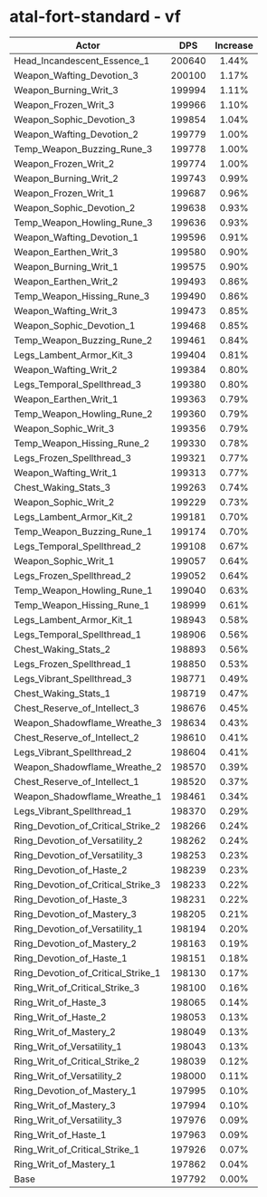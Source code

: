# atal-fort-standard - vf
| Actor | DPS | Increase |
|---|:---:|:---:|
|Head_Incandescent_Essence_1|200640|1.44%|
|Weapon_Wafting_Devotion_3|200100|1.17%|
|Weapon_Burning_Writ_3|199994|1.11%|
|Weapon_Frozen_Writ_3|199966|1.10%|
|Weapon_Sophic_Devotion_3|199854|1.04%|
|Weapon_Wafting_Devotion_2|199779|1.00%|
|Temp_Weapon_Buzzing_Rune_3|199778|1.00%|
|Weapon_Frozen_Writ_2|199774|1.00%|
|Weapon_Burning_Writ_2|199743|0.99%|
|Weapon_Frozen_Writ_1|199687|0.96%|
|Weapon_Sophic_Devotion_2|199638|0.93%|
|Temp_Weapon_Howling_Rune_3|199636|0.93%|
|Weapon_Wafting_Devotion_1|199596|0.91%|
|Weapon_Earthen_Writ_3|199580|0.90%|
|Weapon_Burning_Writ_1|199575|0.90%|
|Weapon_Earthen_Writ_2|199493|0.86%|
|Temp_Weapon_Hissing_Rune_3|199490|0.86%|
|Weapon_Wafting_Writ_3|199473|0.85%|
|Weapon_Sophic_Devotion_1|199468|0.85%|
|Temp_Weapon_Buzzing_Rune_2|199461|0.84%|
|Legs_Lambent_Armor_Kit_3|199404|0.81%|
|Weapon_Wafting_Writ_2|199384|0.80%|
|Legs_Temporal_Spellthread_3|199380|0.80%|
|Weapon_Earthen_Writ_1|199363|0.79%|
|Temp_Weapon_Howling_Rune_2|199360|0.79%|
|Weapon_Sophic_Writ_3|199356|0.79%|
|Temp_Weapon_Hissing_Rune_2|199330|0.78%|
|Legs_Frozen_Spellthread_3|199321|0.77%|
|Weapon_Wafting_Writ_1|199313|0.77%|
|Chest_Waking_Stats_3|199263|0.74%|
|Weapon_Sophic_Writ_2|199229|0.73%|
|Legs_Lambent_Armor_Kit_2|199181|0.70%|
|Temp_Weapon_Buzzing_Rune_1|199174|0.70%|
|Legs_Temporal_Spellthread_2|199108|0.67%|
|Weapon_Sophic_Writ_1|199057|0.64%|
|Legs_Frozen_Spellthread_2|199052|0.64%|
|Temp_Weapon_Howling_Rune_1|199040|0.63%|
|Temp_Weapon_Hissing_Rune_1|198999|0.61%|
|Legs_Lambent_Armor_Kit_1|198943|0.58%|
|Legs_Temporal_Spellthread_1|198906|0.56%|
|Chest_Waking_Stats_2|198893|0.56%|
|Legs_Frozen_Spellthread_1|198850|0.53%|
|Legs_Vibrant_Spellthread_3|198771|0.49%|
|Chest_Waking_Stats_1|198719|0.47%|
|Chest_Reserve_of_Intellect_3|198676|0.45%|
|Weapon_Shadowflame_Wreathe_3|198634|0.43%|
|Chest_Reserve_of_Intellect_2|198610|0.41%|
|Legs_Vibrant_Spellthread_2|198604|0.41%|
|Weapon_Shadowflame_Wreathe_2|198570|0.39%|
|Chest_Reserve_of_Intellect_1|198520|0.37%|
|Weapon_Shadowflame_Wreathe_1|198461|0.34%|
|Legs_Vibrant_Spellthread_1|198370|0.29%|
|Ring_Devotion_of_Critical_Strike_2|198266|0.24%|
|Ring_Devotion_of_Versatility_2|198262|0.24%|
|Ring_Devotion_of_Versatility_3|198253|0.23%|
|Ring_Devotion_of_Haste_2|198239|0.23%|
|Ring_Devotion_of_Critical_Strike_3|198233|0.22%|
|Ring_Devotion_of_Haste_3|198231|0.22%|
|Ring_Devotion_of_Mastery_3|198205|0.21%|
|Ring_Devotion_of_Versatility_1|198194|0.20%|
|Ring_Devotion_of_Mastery_2|198163|0.19%|
|Ring_Devotion_of_Haste_1|198151|0.18%|
|Ring_Devotion_of_Critical_Strike_1|198130|0.17%|
|Ring_Writ_of_Critical_Strike_3|198100|0.16%|
|Ring_Writ_of_Haste_3|198065|0.14%|
|Ring_Writ_of_Haste_2|198053|0.13%|
|Ring_Writ_of_Mastery_2|198049|0.13%|
|Ring_Writ_of_Versatility_1|198043|0.13%|
|Ring_Writ_of_Critical_Strike_2|198039|0.12%|
|Ring_Writ_of_Versatility_2|198000|0.11%|
|Ring_Devotion_of_Mastery_1|197995|0.10%|
|Ring_Writ_of_Mastery_3|197994|0.10%|
|Ring_Writ_of_Versatility_3|197976|0.09%|
|Ring_Writ_of_Haste_1|197963|0.09%|
|Ring_Writ_of_Critical_Strike_1|197926|0.07%|
|Ring_Writ_of_Mastery_1|197862|0.04%|
|Base|197792|0.00%|
